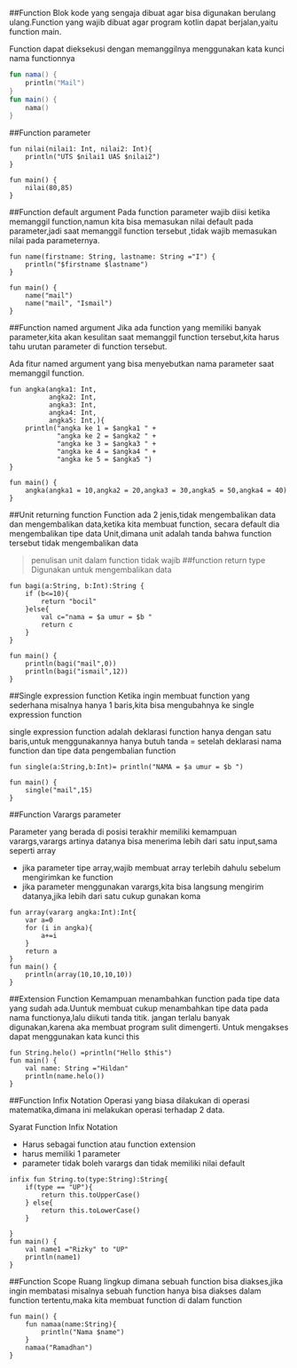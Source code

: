 ##Function
Blok kode yang sengaja dibuat agar bisa digunakan berulang ulang.Function yang wajib dibuat agar program kotlin dapat berjalan,yaitu function main.

Function dapat dieksekusi dengan memanggilnya menggunakan kata kunci nama functionnya
```kotlin
fun nama() {
    println("Mail")
}
fun main() {
    nama()
}
```
##Function parameter

```
fun nilai(nilai1: Int, nilai2: Int){
    println("UTS $nilai1 UAS $nilai2")
}

fun main() {
    nilai(80,85)
}
```
##Function default argument
Pada function parameter wajib diisi ketika memanggil function,namun kita bisa memasukan nilai default pada parameter,jadi saat memanggil function tersebut ,tidak wajib memasukan nilai pada parameternya.
```
fun name(firstname: String, lastname: String ="I") {
    println("$firstname $lastname")
}

fun main() {
    name("mail")
    name("mail", "Ismail")
}
```
##Function named argument
Jika ada function yang memiliki banyak parameter,kita akan kesulitan saat memanggil function tersebut,kita harus tahu urutan parameter di function tersebut.

Ada fitur named argument yang bisa menyebutkan nama parameter saat memanggil function.
```aidl
fun angka(angka1: Int,
          angka2: Int,
          angka3: Int,
          angka4: Int,
          angka5: Int,){
    println("angka ke 1 = $angka1 " +
            "angka ke 2 = $angka2 " +
            "angka ke 3 = $angka3 " +
            "angka ke 4 = $angka4 " +
            "angka ke 5 = $angka5 ")
}

fun main() {
    angka(angka1 = 10,angka2 = 20,angka3 = 30,angka5 = 50,angka4 = 40)
}
```
##Unit returning function
Function ada 2 jenis,tidak mengembalikan data dan mengembalikan data,ketika kita membuat function, secara default 
dia mengembalikan tipe data Unit,dimana unit adalah tanda bahwa function tersebut tidak mengembalikan data 
> penulisan unit dalam function tidak wajib
##function return type
Digunakan untuk mengembalikan data
```aidl
fun bagi(a:String, b:Int):String {
    if (b<=10){
        return "bocil"
    }else{
        val c="nama = $a umur = $b "
        return c
    }
}

fun main() {
    println(bagi("mail",0))
    println(bagi("ismail",12))
}
```
##Single expression function
Ketika ingin membuat function yang sederhana misalnya hanya 1 baris,kita bisa mengubahnya ke single expression function

single expression function adalah deklarasi function hanya dengan satu baris,untuk menggunakannya hanya butuh tanda = setelah deklarasi nama function dan tipe data pengembalian function
```
fun single(a:String,b:Int)= println("NAMA = $a umur = $b ")

fun main() {
    single("mail",15)
}
```
##Function Varargs parameter

Parameter yang berada di posisi terakhir memiliki kemampuan varargs,varargs artinya datanya bisa menerima lebih dari satu input,sama seperti array
- jika parameter tipe array,wajib membuat array terlebih dahulu sebelum mengirimkan ke function
- jika parameter menggunakan varargs,kita bisa langsung mengirim datanya,jika lebih dari satu cukup gunakan koma
```
fun array(vararg angka:Int):Int{
    var a=0
    for (i in angka){
        a+=i
    }
    return a
}
fun main() {
    println(array(10,10,10,10))
}
```
##Extension Function
Kemampuan menambahkan function pada tipe data yang sudah ada.Uuntuk membuat cukup menambahkan tipe data pada nama functionya,lalu diikuti tanda titik.
jangan terlalu banyak digunakan,karena aka membuat program sulit dimengerti. Untuk mengakses dapat menggunakan kata kunci this
```
fun String.helo() =println("Hello $this")
fun main() {
    val name: String ="Hildan"
    println(name.helo())
}
```
##Function Infix Notation
Operasi yang biasa dilakukan di operasi matematika,dimana ini melakukan operasi terhadap 2 data.

Syarat Function Infix Notation
- Harus sebagai function atau function extension
- harus memiliki 1 parameter
- parameter tidak boleh varargs dan tidak memiliki nilai default
```
infix fun String.to(type:String):String{
    if(type == "UP"){
        return this.toUpperCase()
    } else{
        return this.toLowerCase()
    }

}
fun main() {
    val name1 ="Rizky" to "UP"
    println(name1)
}
```
##Function Scope
Ruang lingkup dimana sebuah function bisa diakses,jika ingin membatasi misalnya sebuah function hanya bisa diakses dalam function tertentu,maka kita membuat function di dalam function
```
fun main() {
    fun namaa(name:String){
        println("Nama $name")
    }
    namaa("Ramadhan")
}
```
